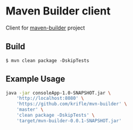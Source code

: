 # Maven Builder client
Client for [maven-builder](https://github.com/krifle/mvn-builder) project

## Build
```
$ mvn clean package -DskipTests 
```

## Example Usage
```bash
java -jar consoleApp-1.0-SNAPSHOT.jar \
    'http://localhost:8080' \
    'https://github.com/krifle/mvn-builder' \
    'master' \
    'clean package -DskipTests' \
    'target/mvn-builder-0.0.1-SNAPSHOT.jar'
```
